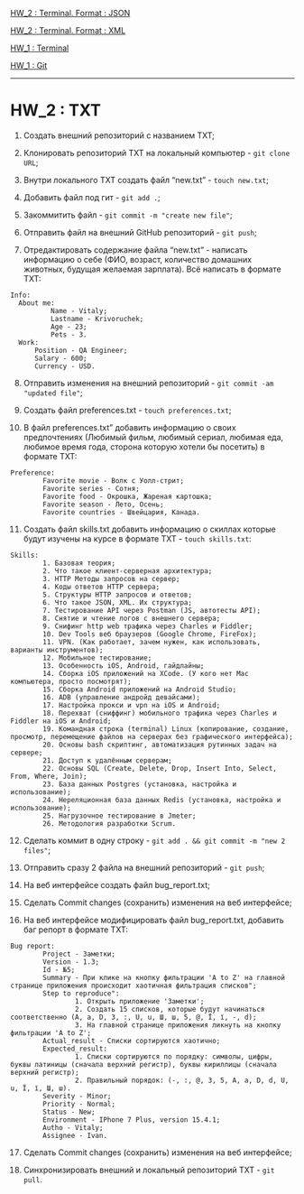 [HW_2 : Terminal. Format : JSON](https://github.com/Vitaly-chek/JSON)

[HW_2 : Terminal. Format : XML](https://github.com/Vitaly-chek/XML)

[HW_1 : Terminal](https://github.com/Vitaly-chek/Terminal)

[HW_1 : Git](https://github.com/Vitaly-chek/Git)

---

# HW_2 : TXT

1. Создать внешний репозиторий c названием TXT;

2. Клонировать репозиторий TXT на локальный компьютер - `git clone URL`;

3. Внутри локального TXT создать файл “new.txt” - `touch new.txt`;

4. Добавить файл под гит - `git add .`;

5. Закоммитить файл - `git commit -m "create new file"`;

6. Отправить файл на внешний GitHub репозиторий - `git push`;

7. Отредактировать содержание файла “new.txt” - написать информацию о себе (ФИО, возраст, количество домашних животных, будущая желаемая зарплата). Всё написать в формате TXT:

```
Info:
  About me:
          Name - Vitaly;
          Lastname - Krivoruchek;
          Age - 23;
          Pets - 3.
  Work:
      Position - QA Engineer;
      Salary - 600;
      Currency - USD.	
```

8. Отправить изменения на внешний репозиторий - `git commit -am "updated file"`;

9. Создать файл preferences.txt - `touch preferences.txt`;

10. В файл preferences.txt” добавить информацию о своих предпочтениях (Любимый фильм, любимый сериал, любимая еда, любимое время года, сторона которую хотели бы посетить) в формате TXT:

```
Preference:
        Favorite movie - Волк с Уолл-стрит;
        Favorite series - Сотня;
        Favorite food - Окрошка, Жареная картошка;
        Favorite season - Лето, Осень;
        Favorite countries - Швейцария, Канада.
```

11. Создать файл skills.txt добавить информацию о скиллах которые будут изучены на курсе в формате TXT - `touch skills.txt`:

```
Skills:
        1. Базовая теория;
        2. Что такое клиент-серверная архитектура;
        3. HTTP Методы запросов на сервер;
        4. Коды ответов HTTP сервера;
        5. Структуры HTTP запросов и ответов;
        6. Что такое JSON, XML. Их структура;
        7. Тестирование API через Postman (JS, автотесты API);
        8. Снятие и чтение логов c внешнего сервера;
        9. Снифинг http web трафика через Charles и Fiddler;
        10. Dev Tools веб браузеров (Google Chrome, FireFox);
        11. VPN. (Как работает, зачем нужен, как использовать, варианты инструментов);
        12. Мобильное тестирование;
        13. Особенность iOS, Android, гайдлайны;
        14. Сборка iOS приложений на XCode. (У кого нет Mac компьютера, просто посмотрят);
        15. Сборка Android приложений на Android Studio;
        16. ADB (управление андройд девайсами);
        17. Настройка прокси и vpn на iOS и Android;
        18. Перехват (сниффинг) мобильного трафика через Charles и Fiddler на iOS и Android;
        19. Командная строка (terminal) Linux (копирование, создание, просмотр, перемещение файлов на серверах без графического интерфейса);
        20. Основы bash скриптинг, автоматизация рутинных задач на сервере;
        21. Доступ к удалённым серверам;
        22. Основы SQL (Create, Delete, Drop, Insert Into, Select, From, Where, Join);
        23. База данных Postgres (установка, настройка и использование);
        24. Нереляционная база данных Redis (установка, настройка и использование);
        25. Нагрузочное тестирование в Jmeter;
        26. Методология разработки Scrum.
```

12. Сделать коммит в одну строку - `git add . && git commit -m "new 2 files"`;

13. Отправить сразу 2 файла на внешний репозиторий - `git push`;

14. На веб интерфейсе создать файл bug_report.txt;

15. Сделать Commit changes (сохранить) изменения на веб интерфейсе;

16. На веб интерфейсе модифицировать файл bug_report.txt, добавить баг репорт в формате TXT:

```
Bug report:
        Project - Заметки;
        Version - 1.3;
        Id - №5;
        Summary - При клике на кнопку фильтрации 'A to Z' на главной странице приложения происходит хаотичная фильтрация списков";
        Step to reproduce":
                1. Открыть приложение 'Заметки';
                2. Создать 15 списков, которые будут начинаться соответственно (A, a, D, 3, :, U, u, Ш, ш, 5, @, Ї, ї, -, d);
                3. На главной странице приложения ликнуть на кнопку фильтрации 'A to Z';
        Actual_result - Списки сортируются хаотично;
        Expected_result: 
                1. Списки сортируются по порядку: символы, цифры, буквы латиницы (сначала верхний регистр), буквы кириллицы (сначала верхний регистр);
                2. Правильный порядок: (-, :, @, 3, 5, А, а, D, d, U, u, Ї, ї, Ш, ш).
        Severity - Minor;
        Priority - Normal;
        Status - New;
        Environment - IPhone 7 Plus, version 15.4.1;
        Autho - Vitaly;
        Assignee - Ivan.
```

17. Сделать Commit changes (сохранить) изменения на веб интерфейсе;

18. Синхронизировать внешний и локальный репозиторий TXT - `git pull`.
